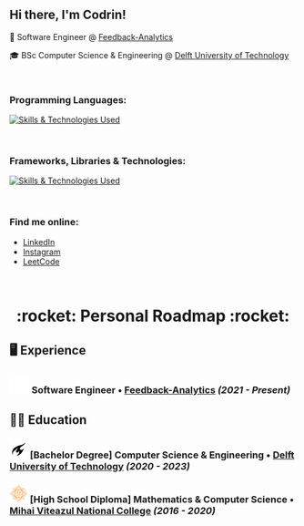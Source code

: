 <h2> Hi there, I'm Codrin!
</h2>

:briefcase: Software Engineer @ [Feedback-Analytics](https://feedback-analytics.com/)
<br>

:mortar_board: BSc Computer Science & Engineering @ [Delft University of Technology](https://www.tudelft.nl/en/)

<br/>

### Programming Languages:
[![Skills & Technologies Used](https://skillicons.dev/icons?i=ts,python,java,scala,cpp)](https://skillicons.dev)

<br/>

### Frameworks, Libraries & Technologies:
[![Skills & Technologies Used](https://skillicons.dev/icons?i=react,nextjs,postgres,nodejs,docker,tailwind,prisma,vercel,angular)](https://skillicons.dev)

<br/>

### Find me online:

[//]: # (TODO ADD IMAGES HERE)
- [LinkedIn](https://www.linkedin.com/in/codrinsocol/)
- [Instagram](https://www.instagram.com/codrin.socol/)
- [LeetCode](https://leetcode.com/codrin-socol/)


<br/>

<h1 align="center"> :rocket: Personal Roadmap :rocket: </h1>

## :desktop_computer: Experience 
### ![FA](/images/fa-logo.png) Software Engineer • [Feedback-Analytics](https://feedback-analytics.com/)  *(2021 - Present)*


## :man_student: Education
### ![TU Delft](/images/tudelft-logo.png) [Bachelor Degree] Computer Science & Engineering • [Delft University of Technology](https://www.tudelft.nl/en/) *(2020 - 2023)*
### ![CNMV](/images/cnmv-logo.png) [High School Diploma] Mathematics & Computer Science • [Mihai Viteazul National College](https://www.cnmv.ro/) *(2016 - 2020)*



